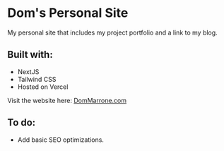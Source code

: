 # Dom's Personal Site

My personal site that includes my project portfolio and a link to my blog.

## Built with:

- NextJS
- Tailwind CSS
- Hosted on Vercel

Visit the website here: [DomMarrone.com](https://dommarrone.com/)

## To do:

- Add basic SEO optimizations.
